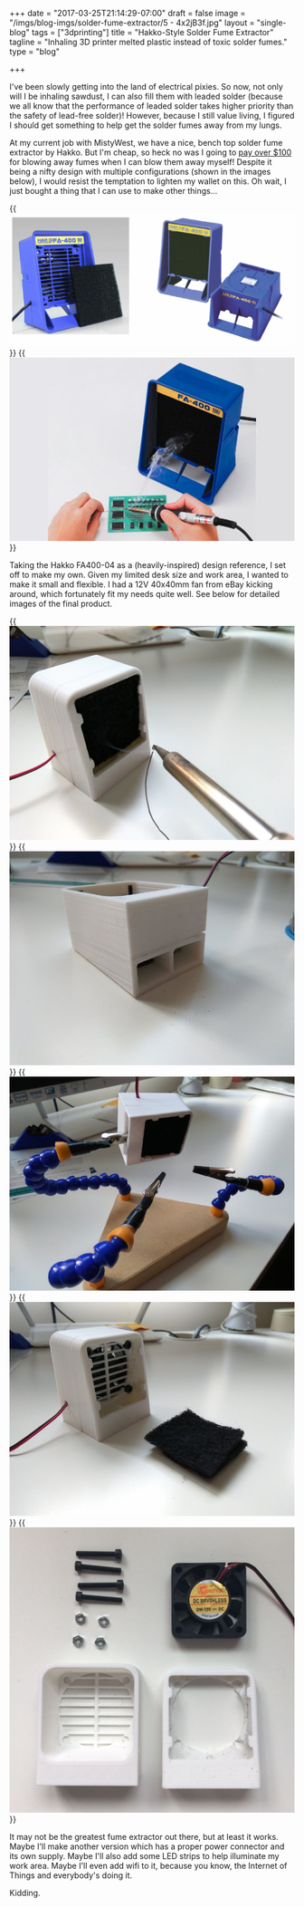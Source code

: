 +++
date = "2017-03-25T21:14:29-07:00"
draft = false
image = "/imgs/blog-imgs/solder-fume-extractor/5 - 4x2jB3f.jpg"
layout = "single-blog"
tags = ["3dprinting"]
title = "Hakko-Style Solder Fume Extractor"
tagline = "Inhaling 3D printer melted plastic instead of toxic solder fumes."
type = "blog"

+++

I've been slowly getting into the land of electrical pixies. So now, not only will I be inhaling sawdust, I can also fill them with leaded solder (because we all know that the performance of leaded solder takes higher priority than the safety of lead-free solder)! However, because I still value living, I figured I should get something to help get the solder fumes away from my lungs.

At my current job with MistyWest, we have a nice, bench top solder fume extractor by Hakko. But I'm cheap, so heck no was I going to [pay over $100](https://www.digikey.ca/product-detail/en/american-hakko-products-inc/FA400-04/1691-1039-ND/6228795) for blowing away fumes when I can blow them away myself! Despite it being a nifty design with multiple configurations (shown in the images below), I would resist the temptation to lighten my wallet on this. Oh wait, I just bought a thing that I can use to make other things...

{{<img caption="Hakko solder fume extractor." src="/imgs/blog-imgs/solder-fume-extractor/hakko-1.PNG" >}}
{{<img caption="Look at all the lead I won't be inhaling!" src="/imgs/blog-imgs/solder-fume-extractor/hakko-2.jpg" >}}

Taking the Hakko FA400-04 as a (heavily-inspired) design reference, I set off to make my own. Given my limited desk size and work area, I wanted to make it small and flexible. I had a 12V 40x40mm fan from eBay kicking around, which fortunately fit my needs quite well. See below for detailed images of the final product.

{{<img caption="Image *kind of* showing it working. Configuration 1: Upright" src="/imgs/blog-imgs/solder-fume-extractor/1 - LmEO3z2.jpg" >}}
{{<img caption="Configuration 2: Low profile airflow" src="/imgs/blog-imgs/solder-fume-extractor/2 - czUZR3J.jpg" >}}
{{<img caption="Configuration 3: Third hand" src="/imgs/blog-imgs/solder-fume-extractor/3 - HPpDgDG.jpg" >}}
{{<img caption="Carbon filters cut to size." src="/imgs/blog-imgs/solder-fume-extractor/4 - nTKV4GM.jpg" >}}
{{<img caption="Uses M3 fasteners and a 40x40mm 12V fan." src="/imgs/blog-imgs/solder-fume-extractor/6 - bLHzYjo.jpg" >}}

It may not be the greatest fume extractor out there, but at least it works. Maybe I'll make another version which has a proper power connector and its own supply. Maybe I'll also add some LED strips to help illuminate my work area. Maybe I'll even add wifi to it, because you know, the Internet of Things and everybody's doing it.

Kidding.